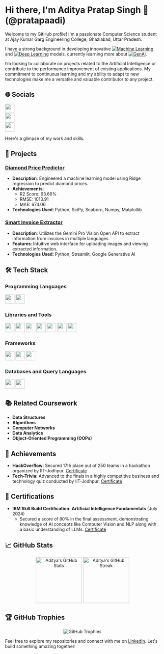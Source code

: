 # Hi there, I'm Aditya Pratap Singh 👋(@pratapaadi)

Welcome to my GitHub profile! 
I'm a passionate Computer Science student at Ajay Kumar Garg Engineering College, Ghaziabad, Uttar Pradesh. 

I have a strong background in developing innovative [![Machine Learning](https://img.shields.io/badge/-Machine%20Learning-blue)](https://github.com/pratapaadi) and  [![Deep Learning](https://img.shields.io/badge/-Deep%20Learning-orange)](https://github.com/pratapaadi) models, currently learning more about [![GenAI](https://img.shields.io/badge/-GenAI-green)](https://github.com/pratapaadi).

I’m looking to collaborate on projects related to the Artificial Intelligence or contribute to the performance improvement of existing applications. My commitment to continuous learning and my ability to adapt to new technologies make me a versatile and valuable contributor to any project.



## 🌐 Socials

<div align="left">
  <a href="mailto:pratap.aditya2712@gmail.com" target="_blank">
    <img src="https://img.shields.io/badge/Email-pratap.aditya2712@gmail.com-red?style=for-the-badge&logo=gmail" height="30" />
  </a><br>
  <a href="https://github.com/pratapaadi" target="_blank">
    <img src="https://img.shields.io/badge/GitHub-pratapaadi-181717?style=for-the-badge&logo=github" height="30" />
  </a><br>
  <a href="http://www.linkedin.com/in/aditya-pratap-singh-6a35aa22b" target="_blank">
    <img src="https://img.shields.io/badge/LinkedIn-Connect-blue?style=for-the-badge&logo=linkedin" height="30" />
  </a>
</div>


Here's a glimpse of my work and skills.


## 🚀 Projects

### [Diamond Price Predictor](https://github.com/pratapaadi/DiamondPriceML)
- **Description**: Engineered a machine learning model using Ridge regression to predict diamond prices.
- **Achievements**: 
  - R2 Score: 93.69%
  - RMSE: 1013.91
  - MAE: 674.06
- **Technologies Used**: Python, SciPy, Seaborn, Numpy, Matplotlib

### [Smart Invoice Extractor](https://github.com/pratapaadi/Smart_Invoice_Extractor/tree/master)
- **Description**: Utilizes the Gemini Pro Vision Open API to extract information from invoices in multiple languages.
- **Features**: Intuitive web interface for uploading images and viewing extracted information.
- **Technologies Used**: Python, Streamlit, Google Generative AI 

## 🛠️ Tech Stack

### Programming Languages
<div align="left">
  <img src="https://img.shields.io/badge/C/C++-00599C?style=for-the-badge&logo=c&logoColor=white" height="30" />
  <img src="https://img.shields.io/badge/Python-3776AB?style=for-the-badge&logo=python&logoColor=white" height="30" />
</div>

### Libraries and Tools
<div align="left">
  <img src="https://img.shields.io/badge/SciPy-8CAAE6?style=for-the-badge&logo=scipy&logoColor=white" height="30" />
  <img src="https://img.shields.io/badge/Seaborn-3776AB?style=for-the-badge&logo=python&logoColor=white" height="30" />
  <img src="https://img.shields.io/badge/NumPy-013243?style=for-the-badge&logo=numpy&logoColor=white" height="30" />
  <img src="https://img.shields.io/badge/Matplotlib-3776AB?style=for-the-badge&logo=python&logoColor=white" height="30" />
  <img src="https://img.shields.io/badge/OpenCV-5C3EE8?style=for-the-badge&logo=opencv&logoColor=white" height="30" />
  <img src="https://img.shields.io/badge/Streamlit-FF4B4B?style=for-the-badge&logo=streamlit&logoColor=white" height="30" />
  <img src="https://img.shields.io/badge/Git-F05032?style=for-the-badge&logo=git&logoColor=white" height="30" />
</div>

### Frameworks
<div align="left">
  <img src="https://img.shields.io/badge/TensorFlow-FF6F00?style=for-the-badge&logo=tensorflow&logoColor=white" height="30" />
  <img src="https://img.shields.io/badge/PyTorch-EE4C2C?style=for-the-badge&logo=pytorch&logoColor=white" height="30" />
  <img src="https://img.shields.io/badge/Flask-000000?style=for-the-badge&logo=flask&logoColor=white" height="30" />
</div>

### Databases and Query Languages
<div align="left">
  <img src="https://img.shields.io/badge/SQL-4479A1?style=for-the-badge&logo=sql&logoColor=white" height="30" />
  <img src="https://img.shields.io/badge/MongoDB-47A248?style=for-the-badge&logo=mongodb&logoColor=white" height="30" />
</div>

## 📚 Related Coursework
- **Data Structures**
- **Algorithms**
- **Computer Networks**
- **Data Analytics**
- **Object-Oriented Programming (OOPs)**

## 🌟 Achievements
- **HackOverflow**: Secured 17th place out of 250 teams in a hackathon organized by IIT-Jodhpur. [Certificate](https://drive.google.com/file/d/1-kQ1u9b2Li2XDexfPlVhJcnsEomB_w_j/view?usp=sharing)
- **Tech-Trivia**: Advanced to the finals in a highly competitive business and technology quiz conducted by IIT-Jodhpur. [Certificate](https://drive.google.com/file/d/1mT8u1WKSso5iev058eDQpx6UQ84r2IeK/view?usp=sharing)

## 📜 Certifications
- **IBM Skill Build Certification: Artificial Intelligence Fundamentals** (July 2024)
  - Secured a score of 80% in the final assessment, demonstrating knowledge of AI concepts like Computer Vision and NLP along with a basic understanding of LLMs. [Certificate](https://www.credly.com/badges/13ba0470-eaa8-44f3-abea-76d385f25381/public_url)



## 📈 GitHub Stats
<div align="center">
  <img src="https://github-readme-stats.vercel.app/api?username=pratapaadi&show_icons=true&theme=radical" alt="Aditya's GitHub Stats" height="150" />
  <img src="https://github-readme-streak-stats.herokuapp.com/?user=pratapaadi&theme=radical" alt="Aditya's GitHub Streak" height="150" />
</div>

## 🏆 GitHub Trophies
<div align="center">
  <img src="https://github-profile-trophy.vercel.app/?username=pratapaadi&theme=onedark" alt="GitHub Trophies" />
</div>

Feel free to explore my repositories and connect with me on [LinkedIn](http://www.linkedin.com/in/aditya-pratap-singh-6a35aa22b). Let's build something amazing together!
